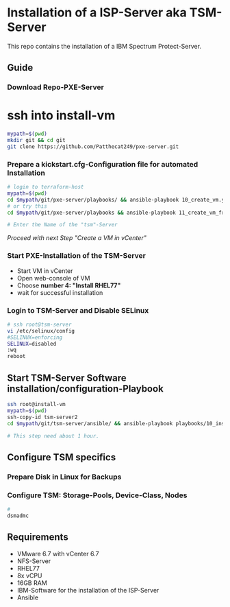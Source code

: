 # Installation of a ISP-Server aka TSM-Server
This repo contains the installation of a IBM Spectrum Protect-Server.
## Guide

### Download Repo-PXE-Server
# ssh into install-vm
```bash
mypath=$(pwd)
mkdir git && cd git
git clone https://github.com/Patthecat249/pxe-server.git
```

### Prepare a kickstart.cfg-Configuration file for automated Installation

```bash
# login to terraform-host
mypath=$(pwd)
cd $mypath/git/pxe-server/playbooks/ && ansible-playbook 10_create_vm.yaml
# or try this
cd $mypath/git/pxe-server/playbooks && ansible-playbook 11_create_vm_from_clone.yaml -e "hostname=tsm-server cpu=8 ram=16384"

# Enter the Name of the "tsm"-Server
```

*Proceed with next Step "Create a VM in vCenter"*



### Start PXE-Installation of the TSM-Server

- Start VM in vCenter
- Open web-console of VM
- Choose **number 4: "Install RHEL77"**
- wait for successful installation 



### Login to TSM-Server and Disable SELinux

```bash
# ssh root@tsm-server
vi /etc/selinux/config
#SELINUX=enforcing
SELINUX=disabled
:wq
reboot
```



## Start TSM-Server Software installation/configuration-Playbook

```bash
ssh root@install-vm
mypath=$(pwd)
ssh-copy-id tsm-server2
cd $mypath/git/tsm-server/ansible/ && ansible-playbook playbooks/10_install_configure_a_tsm_server.yaml

# This step need about 1 hour.
```



## Configure TSM specifics



### Prepare Disk in Linux for Backups



### Configure TSM:  Storage-Pools, Device-Class, Nodes

```bash
# 
dsmadmc 
```





## Requirements

- VMware 6.7 with vCenter 6.7
- NFS-Server
- RHEL77
- 8x vCPU
- 16GB RAM
- IBM-Software for the installation of the ISP-Server
- Ansible
